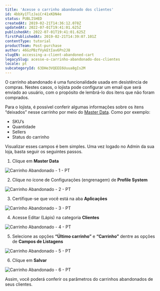 ```yaml
---
title: 'Acesse o carrinho abandonado dos clientes'
id: 4bbXy1TlzJaiCr41xKDN4e
status: PUBLISHED
createdAt: 2019-02-21T14:36:12.078Z
updatedAt: 2022-07-01T19:41:01.625Z
publishedAt: 2022-07-01T19:41:01.625Z
firstPublishedAt: 2019-02-21T14:39:07.101Z
contentType: tutorial
productTeam: Post-purchase
author: 46GzPBzfVykEtIav6Pn2J8
slugEN: accessing-a-client-abandoned-cart
legacySlug: acesse-o-carrinho-abandonado-dos-clientes
locale: pt
subcategoryId: 63DHe3VQEEE6Uuua8gIs2M
---
```


O carrinho abandonado é uma funcionalidade usada em desistência de compras. Nestes casos, o lojista pode configurar um email que será enviado ao usuário, com o propósito de 
lembrá-lo dos itens que não foram comprados.

Para o lojista, é possível conferir algumas informações sobre os itens “deixados” nesse carrinho por meio do [Master Data](https://help.vtex.com/pt/tutorial/o-que-e-o-master-data "Master Data"). Como por exemplo:

- SKU’s
- Quantidade
- Sellers
- Status do carrinho

Visualizar esses campos é bem simples. Uma vez logado no Admin da sua loja, basta seguir os seguintes passos.

1. Clique em __Master Data__

  ![Carrinho Abandonado - 1 - PT](https://raw.githubusercontent.com/vtexdocs/help-center-content/refs/heads/main/docs/pt/tutorials/gerenciamento-da-conta/usu%C3%A1rios/acesse-o-carrinho-abandonado-dos-clientes_1.jpg)

2. Clique no ícone de Configurações (engrenagem) de __Profile System__

  ![Carrinho Abandonado - 2 - PT](https://raw.githubusercontent.com/vtexdocs/help-center-content/refs/heads/main/docs/pt/tutorials/gerenciamento-da-conta/usu%C3%A1rios/acesse-o-carrinho-abandonado-dos-clientes_2.jpg)

3. Certifique-se que você está na aba __Aplicações__

  ![Carrinho Abandonado - 3 - PT](https://raw.githubusercontent.com/vtexdocs/help-center-content/refs/heads/main/docs/pt/tutorials/gerenciamento-da-conta/usu%C3%A1rios/acesse-o-carrinho-abandonado-dos-clientes_3.jpg)

4. Acesse Editar (Lápis) na categoria __Clientes__ 

  ![Carrinho Abandonado - 4 - PT](https://raw.githubusercontent.com/vtexdocs/help-center-content/refs/heads/main/docs/pt/tutorials/gerenciamento-da-conta/usu%C3%A1rios/acesse-o-carrinho-abandonado-dos-clientes_4.jpg)

5. Selecione as opções __“Último carrinho”__ e __“Carrinho”__ dentre as opções de __Campos de Listagens__

  ![Carrinho Abandonado - 5 - PT](https://raw.githubusercontent.com/vtexdocs/help-center-content/refs/heads/main/docs/pt/tutorials/gerenciamento-da-conta/usu%C3%A1rios/acesse-o-carrinho-abandonado-dos-clientes_5.jpg)

6. Clique em __Salvar__

  ![Carrinho Abandonado - 6 - PT](https://raw.githubusercontent.com/vtexdocs/help-center-content/refs/heads/main/docs/pt/tutorials/gerenciamento-da-conta/usu%C3%A1rios/acesse-o-carrinho-abandonado-dos-clientes_6.jpg)

Assim, você poderá conferir os parâmetros do carrinhos abandonados de seus clientes.
